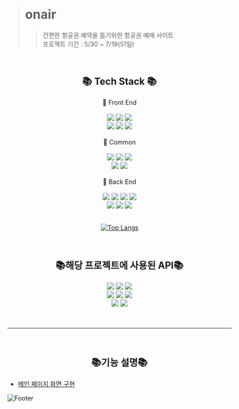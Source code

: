 
> # onair  
>> 간편한 항공권 예약을 돕기위한 항공권 예매 사이트  
>> 프로젝트 기간 : 5/30 ~ 7/19(51일)  

<br>

<div align="center">

## 📚 Tech Stack 📚

📢 Front End
<br><br>
<img src="https://img.shields.io/badge/HTML5-F7DF1E?style=flat-square&logo=HTML5&logoColor=white"/></a>
<img src="https://img.shields.io/badge/CSS3-E34F26?style=flat-square&logo=CSS3&logoColor=white"/></a>
<img src="https://img.shields.io/badge/AJAX-181717?style=flat-square"/></a>
<br>
<img src="https://img.shields.io/badge/Bootstrap-7952B3?style=flat-square&logo=Bootstrap&logoColor=white"/></a>
<img src="https://img.shields.io/badge/jQuery-181717?style=flat-square"/></a>
<img src="https://img.shields.io/badge/JavaScript-F7DF1E?style=flat-square&logo=JavaScript&logoColor=white"/></a>
<br><br>
📢 Common
<br><br>
<img src="https://img.shields.io/badge/GitHub-181717?style=flat-square&logo=GitHub&logoColor=white"/></a>
<img src="https://img.shields.io/badge/Window 10-265A8F?style=flat-square"/></a>
<img src="https://img.shields.io/badge/STS 4-4BA840?style=flat-square"/></a>
<br>
<img src="https://img.shields.io/badge/Google Chrome-4285F4?style=flat-square&logo=Google Chrome&logoColor=white"/></a>
<img src="https://img.shields.io/badge/Apache Tomcat-F8DC75?style=flat-square&logo=Apache Tomcat&logoColor=black"/></a>
<br><br>
📢 Back End
<br><br>
<img src="https://img.shields.io/badge/Java-181717?style=flat-square"/></a>
<img src="https://img.shields.io/badge/Spring Boot-6DB33F?style=flat-square&logo=Spring Boot&logoColor=white"/></a>
<img src="https://img.shields.io/badge/JSTL / EL-4285F4?style=flat-square"/></a>
<img src="https://img.shields.io/badge/JSP-E34F26?style=flat-square"/></a>
<br>
<img src="https://img.shields.io/badge/Spring Security-6DB33F?style=flat-square&logo=Spring Security&logoColor=white"/></a>
<img src="https://img.shields.io/badge/Oracle SQL-F80000?style=flat-square&logo=Oracle&logoColor=white"/></a>
<img src="https://img.shields.io/badge/MyBatis-181717?style=flat-square"/></a>
<br><br>

[![Top Langs](https://github-readme-stats.vercel.app/api/top-langs/?username=Runu09)](https://github.com/Runu09/github-readme-stats)

<br>

## 📚해당 프로젝트에 사용된 API📚  
<img src="https://img.shields.io/badge/Kakao Login-FFCD00?style=flat-square&logo=Kakao&logoColor=black"/></a>
<img src="https://img.shields.io/badge/Kakao Map-FFCD00?style=flat-square&logo=Kakao&logoColor=black"/></a>
<img src="https://img.shields.io/badge/Duam 우편번호-FFCD00?style=flat-square&logo=Kakao&logoColor=black"/></a>
<br>
<img src="https://img.shields.io/badge/국내항공운항정보-000000?style=flat-square"/></a>
<img src="https://img.shields.io/badge/Barcode Coder-000000?style=flat-square"/></a>
<img src="https://img.shields.io/badge/i'mport-000000?style=flat-square"/></a>
<br>
<img src="https://img.shields.io/badge/Apache POI-4BA840?style=flat-square"/></a>
<img src="https://img.shields.io/badge/ckEditor-4285F4?style=flat-square"/></a>

<br><hr><br>

## 📚기능 설명📚  
</div>

- [메인 페이지 화면 구현](https://github.com/hyokker/wonder/blob/main/%EA%B5%AC%ED%98%84%EA%B8%B0%EB%8A%A5%EC%84%A4%EB%AA%85/%EB%A9%94%EC%9D%B8%ED%8E%98%EC%9D%B4%EC%A7%80%EA%B5%AC%ED%98%84.md)

![Footer](https://capsule-render.vercel.app/api?type=waving&color=auto&height=200&width=1100&section=footer)   






